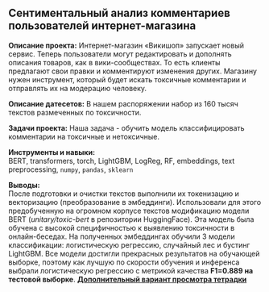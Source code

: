 ## Сентиментальный анализ комментариев пользователей интернет-магазина

**Описание проекта:**
Интернет-магазин «Викишоп» запускает новый сервис. Теперь пользователи могут редактировать и дополнять описания товаров, как в вики-сообществах. То есть клиенты предлагают свои правки и комментируют изменения других. Магазину нужен инструмент, который будет искать токсичные комментарии и отправлять их на модерацию человеку. 


**Описание датесетов:**
В нашем распоряжении набор из 160 тысяч текстов размеченных по токсичности.

**Задачи проекта:** 
Наша задача - обучить модель классифицировать комментарии на токсичные и нетоксичные. 

**Инструменты и навыки:**  
BERT, transformers, torch, LightGBM, LogReg, RF, embeddings, text preprocessing, `numpy`, `pandas`, `sklearn`

**Выводы:**  
После подготовки и очистки текстов выполнили их токенизацию и векторизацию (преобразование в эмбеддинги). Использовали для этого предобученную на огромном корпусе текстов модификацию модели BERT (*unitary/toxic-bert* в репозитории HuggingFace). Эта модель была обучена с высокой специфичностью к выявлению токсичности в онлайн-беседах.
На полученных эмбеддингах обучили 3 модели классификации: логистическую регрессию, случайный лес и бустинг LightGBM. Все модели достигли прекрасных результатов на обучающей выборке, поэтому как лучшую по скорости обучения и инференса выбрали логистическую регрессию с метрикой качества **F1=0.889 на тестовой выборке**.
__[Дополнительный вариант просмотра тетрадки](https://nbviewer.jupyter.org/github/artdaal/yandex-practicum-projects/blob/main/13_text_processing/Sentiment_analysis_of_comments.ipynb)__